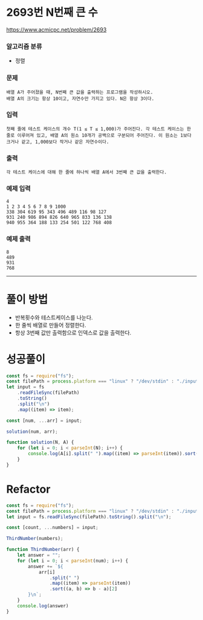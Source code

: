 # 2693번 N번째 큰 수
https://www.acmicpc.net/problem/2693

### 알고리즘 분류
- 정렬

### 문제 

    배열 A가 주어졌을 때, N번째 큰 값을 출력하는 프로그램을 작성하시오.
    배열 A의 크기는 항상 10이고, 자연수만 가지고 있다. N은 항상 3이다.

### 입력
    첫째 줄에 테스트 케이스의 개수 T(1 ≤ T ≤ 1,000)가 주어진다. 각 테스트 케이스는 한 줄로 이루어져 있고, 배열 A의 원소 10개가 공백으로 구분되어 주어진다. 이 원소는 1보다 크거나 같고, 1,000보다 작거나 같은 자연수이다.


### 출력
    각 테스트 케이스에 대해 한 줄에 하나씩 배열 A에서 3번째 큰 값을 출력한다.


### 예제 입력
    4
    1 2 3 4 5 6 7 8 9 1000
    338 304 619 95 343 496 489 116 98 127
    931 240 986 894 826 640 965 833 136 138
    940 955 364 188 133 254 501 122 768 408

### 예제 출력
    8
    489
    931
    768    
---
# 풀이 방법
- 반복횟수와 테스트케이스를 나눈다.
- 한 줄씩 배열로 만들어 정렬한다.
- 항상 3번째 값만 출력함으로 인덱스로 값을 출력한다.
# 성공풀이
```javascript
const fs = require("fs");
const filePath = process.platform === "linux" ? "/dev/stdin" : "./input.txt";
let input = fs
    .readFileSync(filePath)
    .toString()
    .split("\n")
    .map((item) => item);

const [num, ...arr] = input;

solution(num, arr);

function solution(N, A) {
    for (let i = 0; i < parseInt(N); i++) {
        console.log(A[i].split(" ").map((item) => parseInt(item)).sort((a,b)=> b-a)[2]);
    }
}
```
# Refactor
```javascript
const fs = require("fs");
const filePath = process.platform === "linux" ? "/dev/stdin" : "./input.txt";
let input = fs.readFileSync(filePath).toString().split("\n");

const [count, ...numbers] = input;

ThirdNumber(numbers);

function ThirdNumber(arr) {
    let answer = "";
    for (let i = 0; i < parseInt(num); i++) {
        answer += `${
            arr[i]
                .split(" ")
                .map((item) => parseInt(item))
                .sort((a, b) => b - a)[2]
        }\n`;
    }
    console.log(answer)
}
```